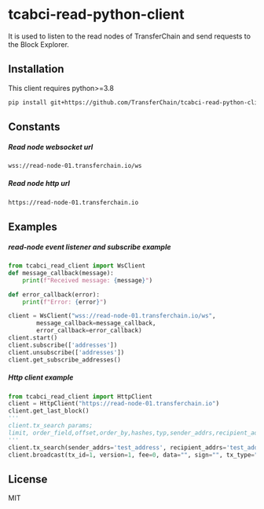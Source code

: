 # tcabci-read-python-client

It is used to listen to the read nodes of TransferChain and send requests to the Block Explorer.

## Installation

This client requires python>=3.8

```sh
pip install git+https://github.com/TransferChain/tcabci-read-python-client@master
```

## Constants
##### Read node websocket url
```sh
wss://read-node-01.transferchain.io/ws
```
##### Read node http url
```sh
https://read-node-01.transferchain.io
```
## Examples
##### read-node event listener and subscribe example
```python
from tcabci_read_client import WsClient
def message_callback(message):
    print(f"Received message: {message}")

def error_callback(error):
    print(f"Error: {error}")

client = WsClient("wss://read-node-01.transferchain.io/ws",
        message_callback=message_callback,
        error_callback=error_callback)
client.start()
client.subscribe(['addresses'])
client.unsubscribe(['addresses'])
client.get_subscribe_addresses()
```
##### Http client example
```python
from tcabci_read_client import HttpClient
client = HttpClient("https://read-node-01.transferchain.io")
client.get_last_block()
'''
client.tx_search params;
limit, order_field,offset,order_by,hashes,typ,sender_addrs,recipient_addrs
'''
client.tx_search(sender_addrs='test_address', recipient_addrs='test_address2')
client.broadcast(tx_id=1, version=1, fee=0, data="", sign="", tx_type="", sender_address="from", recipient_address="to")

```

## License

MIT
